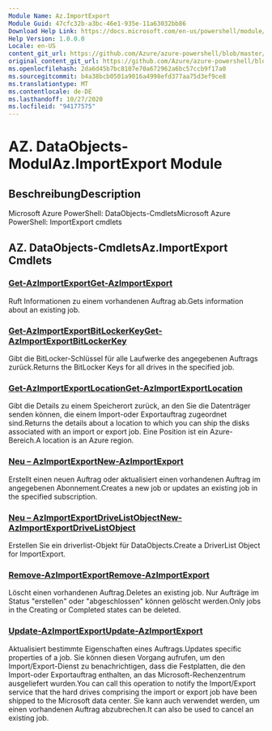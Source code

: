 ```yaml
---
Module Name: Az.ImportExport
Module Guid: 47cfc32b-a3bc-46e1-935e-11a63032bb86
Download Help Link: https://docs.microsoft.com/en-us/powershell/module/az.importexport
Help Version: 1.0.0.0
Locale: en-US
content_git_url: https://github.com/Azure/azure-powershell/blob/master/src/ImportExport/help/Az.ImportExport.md
original_content_git_url: https://github.com/Azure/azure-powershell/blob/master/src/ImportExport/help/Az.ImportExport.md
ms.openlocfilehash: 2da6d45b7bc8107e70a672962a6bc57ccb9f17a0
ms.sourcegitcommit: b4a38bcb0501a9016a4998efd377aa75d3ef9ce8
ms.translationtype: MT
ms.contentlocale: de-DE
ms.lasthandoff: 10/27/2020
ms.locfileid: "94177575"
---
```

# <span data-ttu-id="8b53c-101">AZ. DataObjects-Modul</span><span class="sxs-lookup"><span data-stu-id="8b53c-101">Az.ImportExport Module</span></span>
## <span data-ttu-id="8b53c-102">Beschreibung</span><span class="sxs-lookup"><span data-stu-id="8b53c-102">Description</span></span>
<span data-ttu-id="8b53c-103">Microsoft Azure PowerShell: DataObjects-Cmdlets</span><span class="sxs-lookup"><span data-stu-id="8b53c-103">Microsoft Azure PowerShell: ImportExport cmdlets</span></span>

## <span data-ttu-id="8b53c-104">AZ. DataObjects-Cmdlets</span><span class="sxs-lookup"><span data-stu-id="8b53c-104">Az.ImportExport Cmdlets</span></span>
### [<span data-ttu-id="8b53c-105">Get-AzImportExport</span><span class="sxs-lookup"><span data-stu-id="8b53c-105">Get-AzImportExport</span></span>](Get-AzImportExport.md)
<span data-ttu-id="8b53c-106">Ruft Informationen zu einem vorhandenen Auftrag ab.</span><span class="sxs-lookup"><span data-stu-id="8b53c-106">Gets information about an existing job.</span></span>

### [<span data-ttu-id="8b53c-107">Get-AzImportExportBitLockerKey</span><span class="sxs-lookup"><span data-stu-id="8b53c-107">Get-AzImportExportBitLockerKey</span></span>](Get-AzImportExportBitLockerKey.md)
<span data-ttu-id="8b53c-108">Gibt die BitLocker-Schlüssel für alle Laufwerke des angegebenen Auftrags zurück.</span><span class="sxs-lookup"><span data-stu-id="8b53c-108">Returns the BitLocker Keys for all drives in the specified job.</span></span>

### [<span data-ttu-id="8b53c-109">Get-AzImportExportLocation</span><span class="sxs-lookup"><span data-stu-id="8b53c-109">Get-AzImportExportLocation</span></span>](Get-AzImportExportLocation.md)
<span data-ttu-id="8b53c-110">Gibt die Details zu einem Speicherort zurück, an den Sie die Datenträger senden können, die einem Import-oder Exportauftrag zugeordnet sind.</span><span class="sxs-lookup"><span data-stu-id="8b53c-110">Returns the details about a location to which you can ship the disks associated with an import or export job.</span></span>
<span data-ttu-id="8b53c-111">Eine Position ist ein Azure-Bereich.</span><span class="sxs-lookup"><span data-stu-id="8b53c-111">A location is an Azure region.</span></span>

### [<span data-ttu-id="8b53c-112">Neu – AzImportExport</span><span class="sxs-lookup"><span data-stu-id="8b53c-112">New-AzImportExport</span></span>](New-AzImportExport.md)
<span data-ttu-id="8b53c-113">Erstellt einen neuen Auftrag oder aktualisiert einen vorhandenen Auftrag im angegebenen Abonnement.</span><span class="sxs-lookup"><span data-stu-id="8b53c-113">Creates a new job or updates an existing job in the specified subscription.</span></span>

### [<span data-ttu-id="8b53c-114">Neu – AzImportExportDriveListObject</span><span class="sxs-lookup"><span data-stu-id="8b53c-114">New-AzImportExportDriveListObject</span></span>](New-AzImportExportDriveListObject.md)
<span data-ttu-id="8b53c-115">Erstellen Sie ein driverlist-Objekt für DataObjects.</span><span class="sxs-lookup"><span data-stu-id="8b53c-115">Create a DriverList Object for ImportExport.</span></span>

### [<span data-ttu-id="8b53c-116">Remove-AzImportExport</span><span class="sxs-lookup"><span data-stu-id="8b53c-116">Remove-AzImportExport</span></span>](Remove-AzImportExport.md)
<span data-ttu-id="8b53c-117">Löscht einen vorhandenen Auftrag.</span><span class="sxs-lookup"><span data-stu-id="8b53c-117">Deletes an existing job.</span></span>
<span data-ttu-id="8b53c-118">Nur Aufträge im Status "erstellen" oder "abgeschlossen" können gelöscht werden.</span><span class="sxs-lookup"><span data-stu-id="8b53c-118">Only jobs in the Creating or Completed states can be deleted.</span></span>

### [<span data-ttu-id="8b53c-119">Update-AzImportExport</span><span class="sxs-lookup"><span data-stu-id="8b53c-119">Update-AzImportExport</span></span>](Update-AzImportExport.md)
<span data-ttu-id="8b53c-120">Aktualisiert bestimmte Eigenschaften eines Auftrags.</span><span class="sxs-lookup"><span data-stu-id="8b53c-120">Updates specific properties of a job.</span></span>
<span data-ttu-id="8b53c-121">Sie können diesen Vorgang aufrufen, um den Import/Export-Dienst zu benachrichtigen, dass die Festplatten, die den Import-oder Exportauftrag enthalten, an das Microsoft-Rechenzentrum ausgeliefert wurden.</span><span class="sxs-lookup"><span data-stu-id="8b53c-121">You can call this operation to notify the Import/Export service that the hard drives comprising the import or export job have been shipped to the Microsoft data center.</span></span>
<span data-ttu-id="8b53c-122">Sie kann auch verwendet werden, um einen vorhandenen Auftrag abzubrechen.</span><span class="sxs-lookup"><span data-stu-id="8b53c-122">It can also be used to cancel an existing job.</span></span>

